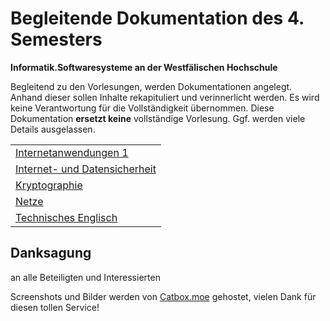 # Begleitende Dokumentation des 4. Semesters
**Informatik.Softwaresysteme an der Westfälischen Hochschule**

Begleitend zu den Vorlesungen, werden Dokumentationen angelegt. Anhand dieser sollen Inhalte rekapituliert und verinnerlicht werden.
Es wird keine Verantwortung für die Vollständigkeit übernommen.
Diese Dokumentation **ersetzt keine** vollständige Vorlesung. Ggf. werden viele Details ausgelassen.

<table>
          <tbody>
        <tr>
          <td>
            <a href="#Internetanwendungen">Internetanwendungen 1</a>
          </td>
        </tr>
            <tr>
                    <td>
            <a href="#Internet- und Datensicherheit">Internet- und Datensicherheit</a>
          </td>
           </tr>
          <tr>
        <tr>
                    <td>
            <a href="#Kryptographie">Kryptographie</a>
          </td>
           </tr>
          <tr>
                    <td>
            <a href="#Netze">Netze</a>
          </td>
             </tr>
            <tr>
                    <td>
            <a href="#Technisches Englisch">Technisches Englisch</a>
          </td>
        </tr>
          </tbody>
        </table>

## Danksagung
an alle Beteiligten und Interessierten

Screenshots und Bilder werden von [Catbox.moe](https://catbox.moe/) gehostet, vielen Dank für diesen tollen Service!
